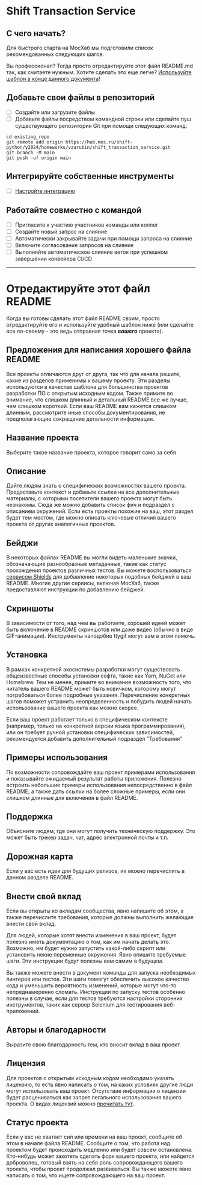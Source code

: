 # Shift Transaction Service



## С чего начать?

Для быстрого старта на МосХаб мы подготовили список рекомендованных следующих шагов.

Вы профессионал? Тогда просто отредактируйте этот файл README.md так, как считаете нужным. Хотите сделать это еще легче? [Используйте шаблон в конце данного документа](#отредактируйте-этот-файл-readme)!

## Добавьте свои файлы в репозиторий

- [ ] Создайте или загрузите файлы
- [ ] Добавьте файлы посредством командной строки или сделайте пуш существующего репозитория Git при помощи следующих команд:

```
cd existing_repo
git remote add origin https://hub.mos.ru/shift-python/y2024/homeworks/vzarubin/shift_transaction_service.git
git branch -M main
git push -uf origin main
```

## Интегрируйте собственные инструменты

- [ ] [Настройте интеграцию](https://hub.mos.ru/shift-python/y2024/homeworks/vzarubin/shift_transaction_service/-/settings/integrations)

## Работайте совместно с командой

- [ ] Пригласите к участию участников команды или коллег
- [ ] Создайте новый запрос на слияние
- [ ] Автоматически закрывайте задачи при помощи запроса на слияние
- [ ] Включите согласование запросов на слияние
- [ ] Выполняйте автоматическое слияние веток при успешном завершении конвейера CI/CD

***

# Отредактируйте этот файл README

Когда вы готовы сделать этот файл README своим, просто отредактируйте его и используйте удобный шаблон ниже (или сделайте все по-своему - это ведь отправная точка ***вашего*** проекта).

## Предложения для написания хорошего файла README
Все проекты отличаются друг от друга, так что для начала решите, какие из разделов применимы к вашему проекту. Эти разделы используются в качестве шаблона для большинства проектов разработки ПО с открытым исходным кодом. Также примите во внимание, что слишком длинный и детальный README все же лучше, чем слишком короткий. Если ваш README вам кажется слишком длинным, рассмотрите иные способы документирования, не предполагающие сокращение детальности информации.

## Название проекта
Выберите такое название проекта, которое говорит само за себя

## Описание
Дайте людям знать о специфических возможностях вашего проекта. Предоставьте контекст и добавьте ссылки на все дополнительные материалы, с которыми посетители вашего проекта могут быть незнакомы. Сюда же можно добавить список фич и подраздел с описанием окружений. Если есть проекты похожие на ваш, этот раздел будет тем местом, где можно описать ключевые отличия вашего проекта от других аналогичных проектов.

## Бейджи
В некоторых файлах README вы могли видеть маленькие значки, обозначающие разнообразные метаданные, такие как статус прохождения проектов различных тестов. Вы можете воспользоваться [сервисом Shields](https://shields.io/) для добавление некоторых подобных бейджей в ваш README. Многие другие сервисы, включая МосХаб, также предоставляют инструкции по добавлению бейджей.

## Скриншоты
В зависимости от того, над чем вы работаете, хорошей идеей может быть включение в README скриншотов или даже видео (обычно в виде GIF-анимации). Инструменты наподобие ttygif могут вам в этом помочь.

## Установка
В рамках конкретной экосистемы разработки могут существовать общеизвестные способы установки софта, такие как Yarn, NuGet или Homebrew. Тем не менее, примите во внимание возможность того, что читатель вашего README может быть новичком, которому могут потребоваться более подробные указания. Перечисление конкретных шагов поможет устранить неопределенность и побудить людей начать использование вашего проекта как можно скорее.

Если ваш проект работает только в специфическом контексте (например, только на конкретной версии языка программирования), или он требует ручной установки специфических зависимостей, рекомендуется добавить дополнительный подраздел "Требования"

## Примеры использования
По возможности сопровождайте ваш проект примерами использования и показывайте ожидаемый результат работы приложения. Полезно встроить небольшие примеры использования непосредственно в файл README, а также дать ссылки на более сложные примеры, если они слишком длинные для включения в файл README.

## Поддержка
Объясните людям, где  они могут получить техническую поддержку. Это может быть трекер задач, чат, адрес электронной почты и т.п.

## Дорожная карта
Если у вас есть идеи для будущих релизов, их можно перечислить в данном разделе README.

## Внести свой вклад
Если вы открыты ко вкладам сообщества, явно напишите об этом, а также перечислите требования, которые должны выполнить желающие внести свой вклад.

Для людей, которые хотят внести изменения в ваш проект, будет полезно иметь документацию о том, как им начать делать это. Возможно, им будет нужно запустить какой-либо скрипт или установить некие переменные окружения. Явно опишите требуемые шаги. Эти инструкции будут полезны вам самим в будущем.

Вы также можете внести в документ команды для запуска необходимых линтеров или тестов. Эти шаги помогут обеспечить высокое качество кода и уменьшить вероятность изменений, которые могут что-то непреднамеренно сломать. Инструкции по запуску тестов особенно полезны в случае, если для тестов требуются настройки сторонних инструментов, таких как сервер Selenium для тестирования веб-приложений.

## Авторы и благодарности
Выразите свою благодарность тем, кто вносит вклад в ваш проект.

## Лицензия
Для проектов с открытым исходным кодом необходимо указать лицензию, то есть явно написать о том, на каких условиях другие люди могут использовать ваш проект. Отсутствие информации о лицензии будет расцениваться как запрет легального использования вашего проекта. О видах лицензий можно [прочитать тут](https://ru.hexlet.io/blog/posts/litsenzii-svobodnogo-po-kakie-oni-byvayut-i-kak-vybrat-podhodyaschuyu-dlya-vashego-produkta).

## Статус проекта
Если у вас не хватает сил или времени на ваш проект, сообщите об этом в начале файла README. Сообщите о том, что работа над проектом будет происходить медленно или будет совсем остановлена. Кто-нибудь может захотеть сделать форк вашего проекта, или найдется доброволец, готовый взять на себя роль сопровождающего вашего проекта, чтобы проект продолжал развиваться. Вы также можете явно написать о том, что ищете сопровождающего на ваш проект.
